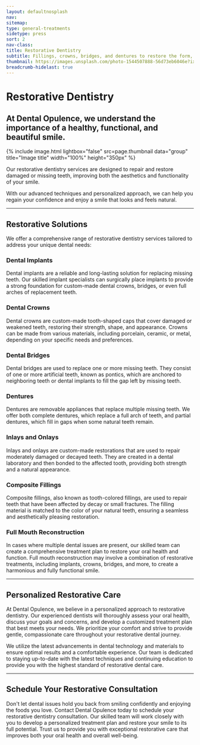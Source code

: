 ```yaml
---
layout: defaultnosplash
nav: 
sitemap: 
type: general-treatments
sidetype: press
sort: 2
nav-class: 
title: Restorative Dentistry
subtitle: Fillings, crowns, bridges, and dentures to restore the form, function, and aesthetics of damaged or missing teeth.
thumbnail: https://images.unsplash.com/photo-1544507888-56d73eb6046e?ixlib=rb-4.0.3&ixid=MnwxMjA3fDB8MHxwaG90by1wYWdlfHx8fGVufDB8fHx8&auto=format&fit=crop&w=2069&q=80
breadcrumb-hidelast: true
---
```


# Restorative Dentistry

## At Dental Opulence, we understand the importance of a healthy, functional, and beautiful smile. 

{% include image.html lightbox="false" src=page.thumbnail data="group" title="Image title" width="100%" height="350px" %}

Our restorative dentistry services are designed to repair and restore damaged or missing teeth, improving both the aesthetics and functionality of your smile.

With our advanced techniques and personalized approach, we can help you regain your confidence and enjoy a smile that looks and feels natural.

----

## Restorative Solutions

We offer a comprehensive range of restorative dentistry services tailored to address your unique dental needs:

### Dental Implants

Dental implants are a reliable and long-lasting solution for replacing missing teeth. Our skilled implant specialists can surgically place implants to provide a strong foundation for custom-made dental crowns, bridges, or even full arches of replacement teeth.

### Dental Crowns

Dental crowns are custom-made tooth-shaped caps that cover damaged or weakened teeth, restoring their strength, shape, and appearance. Crowns can be made from various materials, including porcelain, ceramic, or metal, depending on your specific needs and preferences.

### Dental Bridges

Dental bridges are used to replace one or more missing teeth. They consist of one or more artificial teeth, known as pontics, which are anchored to neighboring teeth or dental implants to fill the gap left by missing teeth.

### Dentures

Dentures are removable appliances that replace multiple missing teeth. We offer both complete dentures, which replace a full arch of teeth, and partial dentures, which fill in gaps when some natural teeth remain.

### Inlays and Onlays

Inlays and onlays are custom-made restorations that are used to repair moderately damaged or decayed teeth. They are created in a dental laboratory and then bonded to the affected tooth, providing both strength and a natural appearance.

### Composite Fillings

Composite fillings, also known as tooth-colored fillings, are used to repair teeth that have been affected by decay or small fractures. The filling material is matched to the color of your natural teeth, ensuring a seamless and aesthetically pleasing restoration.

### Full Mouth Reconstruction

In cases where multiple dental issues are present, our skilled team can create a comprehensive treatment plan to restore your oral health and function. Full mouth reconstruction may involve a combination of restorative treatments, including implants, crowns, bridges, and more, to create a harmonious and fully functional smile.

----

## Personalized Restorative Care

At Dental Opulence, we believe in a personalized approach to restorative dentistry. Our experienced dentists will thoroughly assess your oral health, discuss your goals and concerns, and develop a customized treatment plan that best meets your needs. We prioritize your comfort and strive to provide gentle, compassionate care throughout your restorative dental journey.

We utilize the latest advancements in dental technology and materials to ensure optimal results and a comfortable experience. Our team is dedicated to staying up-to-date with the latest techniques and continuing education to provide you with the highest standard of restorative dental care.

----

## Schedule Your Restorative Consultation

Don't let dental issues hold you back from smiling confidently and enjoying the foods you love. Contact Dental Opulence today to schedule your restorative dentistry consultation. Our skilled team will work closely with you to develop a personalized treatment plan and restore your smile to its full potential. Trust us to provide you with exceptional restorative care that improves both your oral health and overall well-being.
